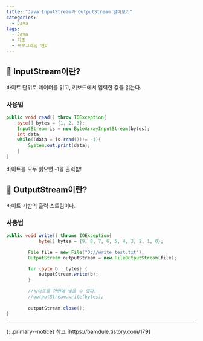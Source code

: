 ```yaml
---
title: "Java.InputStream과 OutputStream 알아보기"
categories:
  - Java
tags:
  - Java
  - 기초
  - 프로그래밍 언어
---
```




## 🌟 InputStream이란?

바이트 단위로 데이터를 읽고, 키보드에서 입력한 값을 읽는다.



### 사용법

```java
public void read() throw IOException{
    byte[] bytes = {1, 2, 3};
    InputStream is = new ByteArrayInputStream(bytes);
    int data;
    while((data = is.read())!= -1){
        System.out.print(data);
    }
}
```

바이트를 모두 읽으면 -1을 출력함!



## 🌟 OutputStream이란?

바이트 기반의 출력 스트림이다.



### 사용법

```java
public void write() throws IOException{
            byte[] bytes = {9, 8, 7, 6, 5, 4, 3, 2, 1, 0};

        File file = new File("D://write_test.txt");
        OutputStream outputStream = new FileOutputStream(file);

        for (byte b : bytes) {
            outputStream.write(b);
        }
        
        //바이트를 한번에 넣을 수 있다.  
        //outputStream.write(bytes);
        
        outputStream.close();
}
```



___

{: .primary--notice}
참고 [https://bamdule.tistory.com/179]
